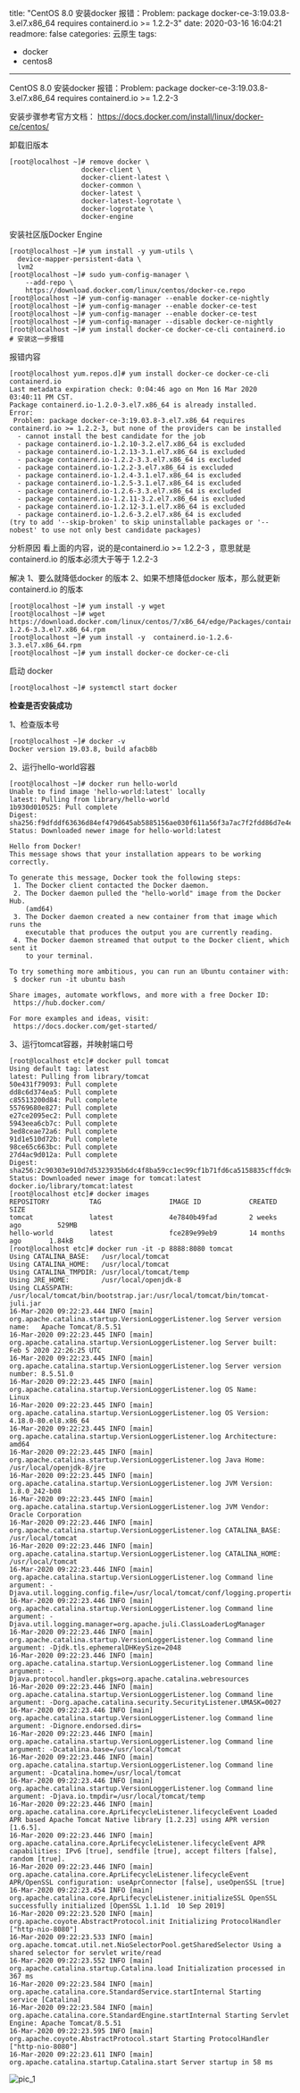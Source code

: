 title: "CentOS 8.0 安装docker 报错：Problem: package docker-ce-3:19.03.8-3.el7.x86_64 requires containerd.io >= 1.2.2-3"
date: 2020-03-16 16:04:21
readmore: false
categories: 云原生
tags:
- docker
- centos8

---

CentOS 8.0 安装docker 报错：Problem: package docker-ce-3:19.03.8-3.el7.x86_64 requires containerd.io >= 1.2.2-3

安装步骤参考官方文档：
https://docs.docker.com/install/linux/docker-ce/centos/

卸载旧版本

    [root@localhost ~]# remove docker \
                      docker-client \
                      docker-client-latest \
                      docker-common \
                      docker-latest \
                      docker-latest-logrotate \
                      docker-logrotate \
                      docker-engine

安装社区版Docker Engine

    [root@localhost ~]# yum install -y yum-utils \
      device-mapper-persistent-data \
      lvm2
    [root@localhost ~]# sudo yum-config-manager \
        --add-repo \
        https://download.docker.com/linux/centos/docker-ce.repo
    [root@localhost ~]# yum-config-manager --enable docker-ce-nightly
    [root@localhost ~]# yum-config-manager --enable docker-ce-test
    [root@localhost ~]# yum-config-manager --enable docker-ce-test
    [root@localhost ~]# yum-config-manager --disable docker-ce-nightly
    [root@localhost ~]# yum install docker-ce docker-ce-cli containerd.io
    # 安装这一步报错

<!--more-->
报错内容

    [root@localhost yum.repos.d]# yum install docker-ce docker-ce-cli containerd.io
    Last metadata expiration check: 0:04:46 ago on Mon 16 Mar 2020 03:40:11 PM CST.
    Package containerd.io-1.2.0-3.el7.x86_64 is already installed.
    Error:
     Problem: package docker-ce-3:19.03.8-3.el7.x86_64 requires containerd.io >= 1.2.2-3, but none of the providers can be installed
      - cannot install the best candidate for the job
      - package containerd.io-1.2.10-3.2.el7.x86_64 is excluded
      - package containerd.io-1.2.13-3.1.el7.x86_64 is excluded
      - package containerd.io-1.2.2-3.3.el7.x86_64 is excluded
      - package containerd.io-1.2.2-3.el7.x86_64 is excluded
      - package containerd.io-1.2.4-3.1.el7.x86_64 is excluded
      - package containerd.io-1.2.5-3.1.el7.x86_64 is excluded
      - package containerd.io-1.2.6-3.3.el7.x86_64 is excluded
      - package containerd.io-1.2.11-3.2.el7.x86_64 is excluded
      - package containerd.io-1.2.12-3.1.el7.x86_64 is excluded
      - package containerd.io-1.2.6-3.2.el7.x86_64 is excluded
    (try to add '--skip-broken' to skip uninstallable packages or '--nobest' to use not only best candidate packages)

分析原因
看上面的内容，说的是containerd.io >= 1.2.2-3 ，意思就是 containerd.io 的版本必须大于等于 1.2.2-3

解决
1、要么就降低docker 的版本
2、如果不想降低docker 版本，那么就更新 containerd.io 的版本

    [root@localhost ~]# yum install -y wget
    [root@localhost ~]# wget https://download.docker.com/linux/centos/7/x86_64/edge/Packages/containerd.io-1.2.6-3.3.el7.x86_64.rpm
    [root@localhost ~]# yum install -y  containerd.io-1.2.6-3.3.el7.x86_64.rpm
    [root@localhost ~]# yum install docker-ce docker-ce-cli

启动 docker

    [root@localhost ~]# systemctl start docker

**检查是否安装成功**

1、检查版本号

    [root@localhost ~]# docker -v
    Docker version 19.03.8, build afacb8b

2、运行hello-world容器

    [root@localhost ~]# docker run hello-world
    Unable to find image 'hello-world:latest' locally
    latest: Pulling from library/hello-world
    1b930d010525: Pull complete
    Digest: sha256:f9dfddf63636d84ef479d645ab5885156ae030f611a56f3a7ac7f2fdd86d7e4e
    Status: Downloaded newer image for hello-world:latest
    
    Hello from Docker!
    This message shows that your installation appears to be working correctly.
    
    To generate this message, Docker took the following steps:
     1. The Docker client contacted the Docker daemon.
     2. The Docker daemon pulled the "hello-world" image from the Docker Hub.
        (amd64)
     3. The Docker daemon created a new container from that image which runs the
        executable that produces the output you are currently reading.
     4. The Docker daemon streamed that output to the Docker client, which sent it
        to your terminal.
    
    To try something more ambitious, you can run an Ubuntu container with:
     $ docker run -it ubuntu bash
    
    Share images, automate workflows, and more with a free Docker ID:
     https://hub.docker.com/
    
    For more examples and ideas, visit:
     https://docs.docker.com/get-started/

3、运行tomcat容器，并映射端口号

    [root@localhost etc]# docker pull tomcat
    Using default tag: latest
    latest: Pulling from library/tomcat
    50e431f79093: Pull complete
    dd8c6d374ea5: Pull complete
    c85513200d84: Pull complete
    55769680e827: Pull complete
    e27ce2095ec2: Pull complete
    5943eea6cb7c: Pull complete
    3ed8ceae72a6: Pull complete
    91d1e510d72b: Pull complete
    98ce65c663bc: Pull complete
    27d4ac9d012a: Pull complete
    Digest: sha256:2c90303e910d7d5323935b6dc4f8ba59cc1ec99cf1b71fd6ca5158835cffdc9c
    Status: Downloaded newer image for tomcat:latest
    docker.io/library/tomcat:latest
    [root@localhost etc]# docker images
    REPOSITORY          TAG                 IMAGE ID            CREATED             SIZE
    tomcat              latest              4e7840b49fad        2 weeks ago         529MB
    hello-world         latest              fce289e99eb9        14 months ago       1.84kB
    [root@localhost etc]# docker run -it -p 8888:8080 tomcat
    Using CATALINA_BASE:   /usr/local/tomcat
    Using CATALINA_HOME:   /usr/local/tomcat
    Using CATALINA_TMPDIR: /usr/local/tomcat/temp
    Using JRE_HOME:        /usr/local/openjdk-8
    Using CLASSPATH:       /usr/local/tomcat/bin/bootstrap.jar:/usr/local/tomcat/bin/tomcat-juli.jar
    16-Mar-2020 09:22:23.444 INFO [main] org.apache.catalina.startup.VersionLoggerListener.log Server version name:   Apache Tomcat/8.5.51
    16-Mar-2020 09:22:23.445 INFO [main] org.apache.catalina.startup.VersionLoggerListener.log Server built:          Feb 5 2020 22:26:25 UTC
    16-Mar-2020 09:22:23.445 INFO [main] org.apache.catalina.startup.VersionLoggerListener.log Server version number: 8.5.51.0
    16-Mar-2020 09:22:23.445 INFO [main] org.apache.catalina.startup.VersionLoggerListener.log OS Name:               Linux
    16-Mar-2020 09:22:23.445 INFO [main] org.apache.catalina.startup.VersionLoggerListener.log OS Version:            4.18.0-80.el8.x86_64
    16-Mar-2020 09:22:23.445 INFO [main] org.apache.catalina.startup.VersionLoggerListener.log Architecture:          amd64
    16-Mar-2020 09:22:23.445 INFO [main] org.apache.catalina.startup.VersionLoggerListener.log Java Home:             /usr/local/openjdk-8/jre
    16-Mar-2020 09:22:23.445 INFO [main] org.apache.catalina.startup.VersionLoggerListener.log JVM Version:           1.8.0_242-b08
    16-Mar-2020 09:22:23.445 INFO [main] org.apache.catalina.startup.VersionLoggerListener.log JVM Vendor:            Oracle Corporation
    16-Mar-2020 09:22:23.446 INFO [main] org.apache.catalina.startup.VersionLoggerListener.log CATALINA_BASE:         /usr/local/tomcat
    16-Mar-2020 09:22:23.446 INFO [main] org.apache.catalina.startup.VersionLoggerListener.log CATALINA_HOME:         /usr/local/tomcat
    16-Mar-2020 09:22:23.446 INFO [main] org.apache.catalina.startup.VersionLoggerListener.log Command line argument: -Djava.util.logging.config.file=/usr/local/tomcat/conf/logging.properties
    16-Mar-2020 09:22:23.446 INFO [main] org.apache.catalina.startup.VersionLoggerListener.log Command line argument: -Djava.util.logging.manager=org.apache.juli.ClassLoaderLogManager
    16-Mar-2020 09:22:23.446 INFO [main] org.apache.catalina.startup.VersionLoggerListener.log Command line argument: -Djdk.tls.ephemeralDHKeySize=2048
    16-Mar-2020 09:22:23.446 INFO [main] org.apache.catalina.startup.VersionLoggerListener.log Command line argument: -Djava.protocol.handler.pkgs=org.apache.catalina.webresources
    16-Mar-2020 09:22:23.446 INFO [main] org.apache.catalina.startup.VersionLoggerListener.log Command line argument: -Dorg.apache.catalina.security.SecurityListener.UMASK=0027
    16-Mar-2020 09:22:23.446 INFO [main] org.apache.catalina.startup.VersionLoggerListener.log Command line argument: -Dignore.endorsed.dirs=
    16-Mar-2020 09:22:23.446 INFO [main] org.apache.catalina.startup.VersionLoggerListener.log Command line argument: -Dcatalina.base=/usr/local/tomcat
    16-Mar-2020 09:22:23.446 INFO [main] org.apache.catalina.startup.VersionLoggerListener.log Command line argument: -Dcatalina.home=/usr/local/tomcat
    16-Mar-2020 09:22:23.446 INFO [main] org.apache.catalina.startup.VersionLoggerListener.log Command line argument: -Djava.io.tmpdir=/usr/local/tomcat/temp
    16-Mar-2020 09:22:23.446 INFO [main] org.apache.catalina.core.AprLifecycleListener.lifecycleEvent Loaded APR based Apache Tomcat Native library [1.2.23] using APR version [1.6.5].
    16-Mar-2020 09:22:23.446 INFO [main] org.apache.catalina.core.AprLifecycleListener.lifecycleEvent APR capabilities: IPv6 [true], sendfile [true], accept filters [false], random [true].
    16-Mar-2020 09:22:23.446 INFO [main] org.apache.catalina.core.AprLifecycleListener.lifecycleEvent APR/OpenSSL configuration: useAprConnector [false], useOpenSSL [true]
    16-Mar-2020 09:22:23.454 INFO [main] org.apache.catalina.core.AprLifecycleListener.initializeSSL OpenSSL successfully initialized [OpenSSL 1.1.1d  10 Sep 2019]
    16-Mar-2020 09:22:23.520 INFO [main] org.apache.coyote.AbstractProtocol.init Initializing ProtocolHandler ["http-nio-8080"]
    16-Mar-2020 09:22:23.533 INFO [main] org.apache.tomcat.util.net.NioSelectorPool.getSharedSelector Using a shared selector for servlet write/read
    16-Mar-2020 09:22:23.552 INFO [main] org.apache.catalina.startup.Catalina.load Initialization processed in 367 ms
    16-Mar-2020 09:22:23.584 INFO [main] org.apache.catalina.core.StandardService.startInternal Starting service [Catalina]
    16-Mar-2020 09:22:23.584 INFO [main] org.apache.catalina.core.StandardEngine.startInternal Starting Servlet Engine: Apache Tomcat/8.5.51
    16-Mar-2020 09:22:23.595 INFO [main] org.apache.coyote.AbstractProtocol.start Starting ProtocolHandler ["http-nio-8080"]
    16-Mar-2020 09:22:23.611 INFO [main] org.apache.catalina.startup.Catalina.start Server startup in 58 ms

![pic_1](/images/centos8installdocker/1.png)
